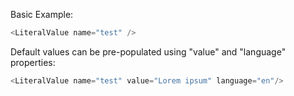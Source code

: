 Basic Example:

```js
<LiteralValue name="test" />
```

Default values can be pre-populated using "value" and "language" properties:

```js
<LiteralValue name="test" value="Lorem ipsum" language="en"/>
```

